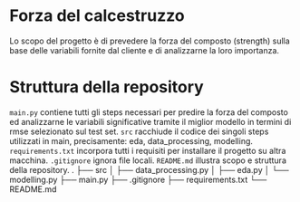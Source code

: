 # Forza del calcestruzzo

Lo scopo del progetto è di prevedere la forza del composto (strength) sulla base delle variabili fornite dal cliente e
di analizzarne la loro importanza.

# Struttura della repository

`main.py` contiene tutti gli steps necessari per predire la forza del composto ed analizzarne le variabili significative
tramite il miglior modello in termini di rmse selezionato sul test set. 
`src` racchiude il codice dei singoli steps utilizzati in main, precisamente: eda, data_processing, modelling.
`requirements.txt` incorpora tutti i requisiti per installare il progetto su altra macchina.
`.gitignore` ignora file locali.
`README.md` illustra scopo e struttura della repository.
.
├── src
│   ├── data_processing.py
│   ├── eda.py
│   └── modelling.py
├── main.py
├── .gitignore
├── requirements.txt
└── README.md